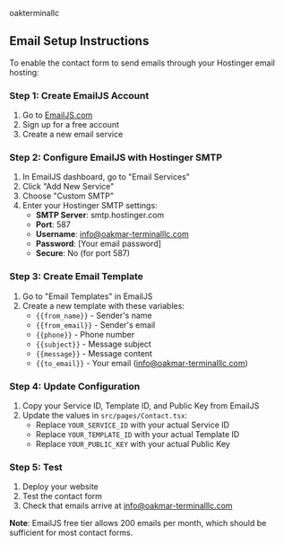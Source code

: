 oakterminallc

## Email Setup Instructions

To enable the contact form to send emails through your Hostinger email hosting:

### Step 1: Create EmailJS Account
1. Go to [EmailJS.com](https://www.emailjs.com/)
2. Sign up for a free account
3. Create a new email service

### Step 2: Configure EmailJS with Hostinger SMTP
1. In EmailJS dashboard, go to "Email Services"
2. Click "Add New Service"
3. Choose "Custom SMTP"
4. Enter your Hostinger SMTP settings:
   - **SMTP Server**: smtp.hostinger.com
   - **Port**: 587
   - **Username**: info@oakmar-terminalllc.com
   - **Password**: [Your email password]
   - **Secure**: No (for port 587)

### Step 3: Create Email Template
1. Go to "Email Templates" in EmailJS
2. Create a new template with these variables:
   - `{{from_name}}` - Sender's name
   - `{{from_email}}` - Sender's email
   - `{{phone}}` - Phone number
   - `{{subject}}` - Message subject
   - `{{message}}` - Message content
   - `{{to_email}}` - Your email (info@oakmar-terminalllc.com)

### Step 4: Update Configuration
1. Copy your Service ID, Template ID, and Public Key from EmailJS
2. Update the values in `src/pages/Contact.tsx`:
   - Replace `YOUR_SERVICE_ID` with your actual Service ID
   - Replace `YOUR_TEMPLATE_ID` with your actual Template ID  
   - Replace `YOUR_PUBLIC_KEY` with your actual Public Key

### Step 5: Test
1. Deploy your website
2. Test the contact form
3. Check that emails arrive at info@oakmar-terminalllc.com

**Note**: EmailJS free tier allows 200 emails per month, which should be sufficient for most contact forms.